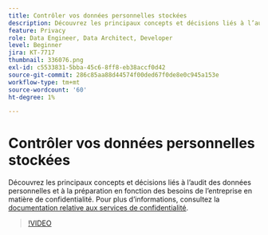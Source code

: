 ```yaml
---
title: Contrôler vos données personnelles stockées
description: Découvrez les principaux concepts et décisions liés à l’audit des données personnelles et à la préparation en fonction des besoins de l’entreprise en matière de confidentialité.
feature: Privacy
role: Data Engineer, Data Architect, Developer
level: Beginner
jira: KT-7717
thumbnail: 336076.png
exl-id: c5533831-5bba-45c6-8ff8-eb38accf0d42
source-git-commit: 286c85aa88d44574f00ded67f0de8e0c945a153e
workflow-type: tm+mt
source-wordcount: '60'
ht-degree: 1%

---
```


# Contrôler vos données personnelles stockées

Découvrez les principaux concepts et décisions liés à l’audit des données personnelles et à la préparation en fonction des besoins de l’entreprise en matière de confidentialité. Pour plus d’informations, consultez la [documentation relative aux services de confidentialité](https://experienceleague.adobe.com/docs/experience-platform/privacy/home.html?lang=fr).

>[!VIDEO](https://video.tv.adobe.com/v/336076?learn=on&enablevpops)
